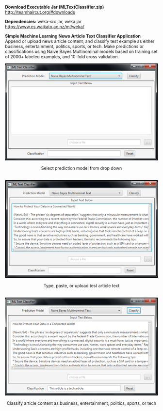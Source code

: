 <b>Download Executable Jar (MLTextClassifier.zip)</b><br>
 http://teamhaircut.org/#downloads 

<b>Dependencies:</b> weka-src.jar, weka.jar <br>
https://www.cs.waikato.ac.nz/ml/weka/

<b>Simple Machine Learning News Article Text Classifier Application</b><br>
Append or upload news article content, and classify test example as either business, entertainment, politics, sports, or tech.  Make predictions or classifications using Naive Bayes Multinominal models based on training set of 2000+ labeled examples, and 10-fold cross validation.

![alt text](https://github.com/TeamHaircut/MLWithWeka/blob/master/MLWithWeka/src/res/demo0.png)
<p align="center">Select prediction model from drop down<br><br></p>

![alt text](https://github.com/TeamHaircut/MLWithWeka/blob/master/MLWithWeka/src/res/demo1.png)
<p align="center">Type, paste, or upload test article text<br><br></p>

![alt text](https://github.com/TeamHaircut/MLWithWeka/blob/master/MLWithWeka/src/res/demo2.png)
<p align="center">Classify article content as business, entertainment, politics, sports, or tech<br><br></p>



